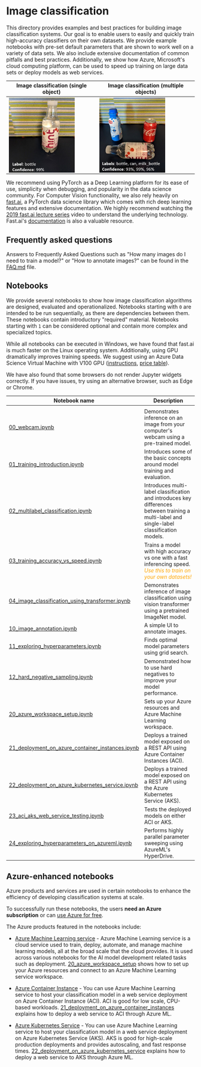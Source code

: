 # Image classification

This directory provides examples and best practices for building image classification systems. Our goal is to enable users to easily and quickly train high-accuracy classifiers on their own datasets. We provide example notebooks with pre-set default parameters that are shown to work well on a variety of data sets. We also include extensive documentation of common pitfalls and best practices. Additionally, we show how Azure, Microsoft's cloud computing platform, can be used to speed up training on large data sets or deploy models as web services.

| Image classification (single object) | Image classification (multiple objects) |
|--|--|
| <img align="center" src="./media/ic_example2.jpg" height="200"/>  | <img align="center" src="./media/ic_example3.jpg" height="200"/> |

We recommend using PyTorch as a Deep Learning platform for its ease of use, simplicity when debugging, and popularity in the data science community. For Computer Vision functionality, we also rely heavily on [fast.ai](https://github.com/fastai/fastai), a PyTorch data science library which comes with rich deep learning features and extensive documentation. We highly recommend watching the [2019 fast.ai lecture series](https://course.fast.ai/videos/?lesson=1) video to understand the underlying technology. Fast.ai's [documentation](https://docs.fast.ai/) is also a valuable resource.


## Frequently asked questions

Answers to Frequently Asked Questions such as "How many images do I need to train a model?" or "How to annotate images?" can be found in the [FAQ.md](FAQ.md) file.


## Notebooks

We provide several notebooks to show how image classification algorithms are designed, evaluated and operationalized. Notebooks starting with `0` are intended to be run sequentially, as there are dependencies between them. These notebooks contain introductory "required" material. Notebooks starting with `1` can be considered optional and contain more complex and specialized topics.

While all notebooks can be executed in Windows, we have found that fast.ai is much faster on the Linux operating system. Additionally, using GPU dramatically improves training speeds. We suggest using an Azure Data Science Virtual Machine with V100 GPU ([instructions](https://docs.microsoft.com/en-us/azure/machine-learning/data-science-virtual-machine/provision-deep-learning-dsvm), [price table](https://azure.microsoft.com/en-us/pricing/details/virtual-machines/windows/)).

We have also found that some browsers do not render Jupyter widgets correctly. If you have issues, try using an alternative browser, such as  Edge or Chrome.

| Notebook name | Description |
| --- | --- |
| |
| [00_webcam.ipynb](00_webcam.ipynb)| Demonstrates inference on an image from your computer's webcam using a pre-trained model.
| [01_training_introduction.ipynb](01_training_introduction.ipynb)| Introduces some of the basic concepts around model training and evaluation.|
| [02_multilabel_classification.ipynb](02_multilabel_classification.ipynb)| Introduces multi-label classification and introduces key differences between training a multi-label and single-label classification models.|
| [03_training_accuracy_vs_speed.ipynb](03_training_accuracy_vs_speed.ipynb)| Trains a model with high accuracy vs one with a fast inferencing speed. *<font color="orange"> Use this to train on your own datasets! </font>* |
| [04_image_classification_using_transformer.ipynb](04_image_classification_using_transformer.ipynb)|  Demonstrates inference of image classification using vision transformer using a pretrained ImageNet model.|
| [10_image_annotation.ipynb](10_image_annotation.ipynb)| A simple UI to annotate images. |
| [11_exploring_hyperparameters.ipynb](11_exploring_hyperparameters.ipynb)| Finds optimal model parameters using grid search. |
| [12_hard_negative_sampling.ipynb](12_hard_negative_sampling.ipynb)| Demonstrated how to use hard negatives to improve your model performance.  |
| [20_azure_workspace_setup.ipynb](20_azure_workspace_setup.ipynb)| Sets up your Azure resources and Azure Machine Learning workspace. |
| [21_deployment_on_azure_container_instances.ipynb](21_deployment_on_azure_container_instances.ipynb)| Deploys a trained model exposed on a REST API using Azure Container Instances (ACI). |
| [22_deployment_on_azure_kubernetes_service.ipynb](22_deployment_on_azure_kubernetes_service.ipynb)| Deploys a trained model exposed on a REST API using the Azure Kubernetes Service (AKS). |
| [23_aci_aks_web_service_testing.ipynb](23_aci_aks_web_service_testing.ipynb)| Tests the deployed models on either ACI or AKS. |
| [24_exploring_hyperparameters_on_azureml.ipynb](24_exploring_hyperparameters_on_azureml.ipynb)| Performs highly parallel parameter sweeping using AzureML's HyperDrive. |

## Azure-enhanced notebooks

Azure products and services are used in certain notebooks to enhance the efficiency of developing classification systems at scale.

To successfully run these notebooks, the users **need an Azure subscription** or can [use Azure for free](https://azure.microsoft.com/en-us/free/).

The Azure products featured in the notebooks include:

* [Azure Machine Learning service](https://azure.microsoft.com/en-us/services/machine-learning-service/) - Azure Machine Learning service is a cloud service used to train, deploy, automate, and manage machine learning models, all at the broad scale that the cloud provides. It is used across various notebooks for the AI model development related tasks such as deployment. [20_azure_workspace_setup](20_azure_workspace_setup.ipynb) shows how to set up your Azure resources and connect to an Azure Machine Learning service workspace.

* [Azure Container Instance](https://docs.microsoft.com/en-us/azure/machine-learning/service/how-to-deploy-and-where#aci) - You can use Azure Machine Learning service to host your classification model in a web service deployment on Azure Container Instance (ACI). ACI is good for low scale, CPU-based workloads. [21_deployment_on_azure_container_instances](21_deployment_on_azure_container_instances.ipynb) explains how to deploy a web service to ACI through Azure ML.

* [Azure Kubernetes Service](https://docs.microsoft.com/en-us/azure/machine-learning/service/how-to-deploy-and-where#aks) - You can use Azure Machine Learning service to host your classification model in a web service deployment on Azure Kubernetes Service (AKS). AKS is good for high-scale production deployments and provides autoscaling, and fast response times. [22_deployment_on_azure_kubernetes_service](22_deployment_on_azure_kubernetes_service.ipynb) explains how to deploy a web service to AKS through Azure ML.
